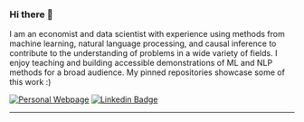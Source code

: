 ### Hi there 👋

I am an economist and data scientist with experience using methods from machine learning, natural language processing, and causal inference to contribute to the understanding of problems in a wide variety of fields. I enjoy teaching and building accessible demonstrations of ML and NLP methods for a broad audience. My pinned repositories showcase some of this work :) 

[![Personal Webpage](https://img.shields.io/badge/-Personal%20Webpage-87BBA2)](https://yabramuvdi.github.io/)
[![Linkedin Badge](https://img.shields.io/badge/-yabramuvdi-blue?style=flat-square&logo=Linkedin&logoColor=white&link=https://www.linkedin.com/in/yabra-muvdi///)](https://www.linkedin.com/in/yabra-muvdi/) 


---
